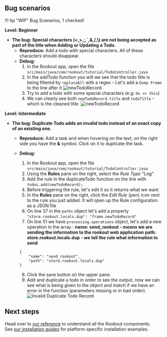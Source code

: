 
## Bug scenarios


!!! tip "WIP"
    Bug Scenarios, 1 checked!


__Level: Beginner__
- __The bug: Special characters (<,>,;,`,&,/,\\) are not being accepted as part of the title when Adding or Updating a Todo.__
    - **Reproduce:** Add a todo with special characters. All of these characters should disappear.
    - **Debug:**
        1. In the Rookout app, open the file `src/main/java/com/rookout/tutorial/TodoController.java`
        2. In the addTodo function you will we see that the todo title is being filtered by `replaceAll` with a regex - Let's add a `Dump Frame` to the line after it
        ![newTodoRecord](/img/screenshots/java_bughunt_3.png)
        3. Try to add a todo with some special characters (e.g: `do <> this`)
        4. We can clearly see both `newTodoRecord.title` and `todoTitle` - which is the cleaned title.
        ![newTodoRecord](/img/screenshots/java_bughunt_4.png)
        

__Level: Intermediate__
- __The bug: Duplicate Todo adds an invalid todo instead of an exact copy of an existing one.__
    - **Reproduce:** Add a task and when hovering on the text, on the right side you have the **&** symbol. Click on it to duplicate the task.
    - **Debug:**
        1. In the Rookout app, open the file `src/main/java/com/rookout/tutorial/TodoController.java`
        2. Using the **Rules** pane on the right, select the *Rule Type* "Log"
        3. Add the rule in the duplicateTodo function on the line with `todos.add(newTodoRecord);`
        4. Before triggering the rule, let's edit it so it returns what we want
        5. In the **Rules** pane on the right, click the *Edit Rule* (pen) icon next to the rule you just added. It will open up the Rule configuration as a JSON file
        6. On line 37 in the `paths` object let's add a property `"store.rookout.locals.dup": "frame.newTodoRecord"`
        7. On line 51 we have `processing.operations` object, let's add a new operation in the array :
        __name: send_rookout - means we are sending the information to the rookout web application__
        __path: store.rookout.locals.dup - we tell the rule what information to send__

        ```
        {
            "name": "send_rookout",
            "path": "store.rookout.locals.dup"
        }
        ```
        8. Click the save button on the upper pane.
        9. Add and duplicate a todo in order to see the output, now we can see what is being given to the object and match if we have an error in the function (parameters missing or in bad order).
        ![Invalid Duplicate Todo Record](/img/screenshots/java_bughunt_5.png)
        


## Next steps

Head over to [our reference](reference-home.md) to understand all the Rookout components.   
See [our installation guides](installation-overview.md) for platform-specific installation examples.
